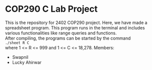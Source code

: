 # COP290 C Lab Project
This is the repository for 2402 COP290 project. Here, we have made a spreadsheet program. This program runs in the terminal and includes various functionalities like range queries and functions.\
After compiling, the programs can be started by the command\
```./sheet R C```\
where 1 <= R <= 999 and 1 <= C <= 18,278.
Members:
- Swapnil
- Lucky Ahirwar
